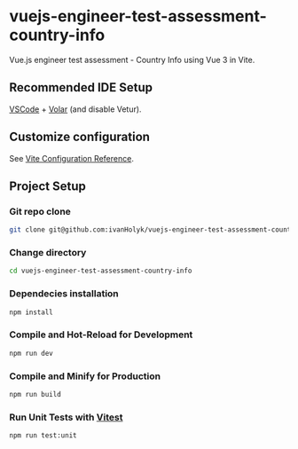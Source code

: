 # vuejs-engineer-test-assessment-country-info

Vue.js engineer test assessment - Country Info using Vue 3 in Vite.

## Recommended IDE Setup

[VSCode](https://code.visualstudio.com/) + [Volar](https://marketplace.visualstudio.com/items?itemName=Vue.volar) (and disable Vetur).

## Customize configuration

See [Vite Configuration Reference](https://vitejs.dev/config/).


## Project Setup

### Git repo clone

```sh
git clone git@github.com:ivanHolyk/vuejs-engineer-test-assessment-country-info.git
```

### Change directory

```sh
cd vuejs-engineer-test-assessment-country-info
```

### Dependecies installation

```sh
npm install
```

### Compile and Hot-Reload for Development

```sh
npm run dev
```

### Compile and Minify for Production

```sh
npm run build
```

### Run Unit Tests with [Vitest](https://vitest.dev/)

```sh
npm run test:unit
```
